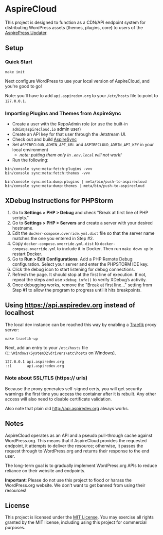 [//]: # (@formatter:off)
# AspireCloud

This project is designed to function as a CDN/API endpoint system for distributing WordPress assets (themes, plugins, core) to users of the [AspirePress Updater](https://github.com/aspirepress/updater-plugin).

## Setup

### Quick Start

```
make init
```

Next configure WordPress to use your local version of AspireCloud, and you're good to go! 

Note: you'll have to add `api.aspiredev.org` to your `/etc/hosts` file to point to `127.0.0.1`.

### Importing Plugins and Themes from AspireSync

* Create a user with the RepoAdmin role (or use the built-in `admin@aspirecloud.io` admin user)
* Create an API key for that user through the Jetstream UI.
* Check out and build [AspireSync](https://github.com/aspirepress/AspireSync)
* Set `ASPIRECLOUD_ADMIN_API_URL` and `ASPIRECLOUD_ADMIN_API_KEY` in your local environment
  * _note: putting them only in `.env.local` will not work!_ 
*  Run the following:

```
bin/console sync:meta:fetch:plugins -vvv
bin/console sync:meta:fetch:themes -vvv

bin/console sync:meta:dump:plugins | meta/bin/push-to-aspirecloud  
bin/console sync:meta:dump:themes | meta/bin/push-to-aspirecloud  
```

## XDebug Instructions for PHPStorm

1. Go to **Settings > PHP > Debug** and check "Break at first line of PHP scripts."
2. Go to **Settings > PHP > Servers** and create a server with your desired hostname.
3. Edit the `docker-compose.override.yml.dist` file so that the server name matches the one you entered in Step #2.
4. Copy `docker-compose.override.yml.dist` to `docker-compose.override.yml` to include it in Docker. Then run `make down up` to restart Docker.
5. Go to **Run > Edit Configurations**. Add a PHP Remote Debug configuration. Select your server and enter the PHPSTORM IDE key.
6. Click the debug icon to start listening for debug connections.
7. Refresh the page. It should stop at the first line of execution. If not, repeat the steps and use `xdebug_info()` to verify XDebug’s activity.
8. Once debugging works, remove the "Break at first line..." setting from Step #1 to allow the program to progress until it hits breakpoints.

## Using https://api.aspiredev.org instead of localhost

The local dev instance can be reached this way by enabling a [Traefik](https://hub.docker.com/_/traefik) proxy server:

    make traefik-up

Next, add an entry to your `/etc/hosts` file (`C:\Windows\System32\drivers\etc\hosts` on Windows).  

    127.0.0.1 api.aspiredev.org
    ::1       api.aspiredev.org

### Note about SSL/TLS (https:// urls)

Because the proxy generates self-signed certs, you will get security warnings the first time you access the container after it is rebuilt.
Any other access will also need to disable certificate validation.   

Also note that plain old http://api.aspiredev.org always works. 

## Notes

AspireCloud operates as an API and a pseudo pull-through cache against WordPress.org. This means that if AspireCloud provides the requested endpoint, it attempts to deliver the resource; otherwise, it passes the request through to WordPress.org and returns their response to the end user.

The long-term goal is to gradually implement WordPress.org APIs to reduce reliance on their website and endpoints.

**Important**: Please do not use this project to flood or harass the WordPress.org website. We don't want to get banned from using their resources!

## License

This project is licensed under the [MIT License](https://opensource.org/license/mit). You may exercise all rights granted by the MIT license, including using this project for commercial purposes.
